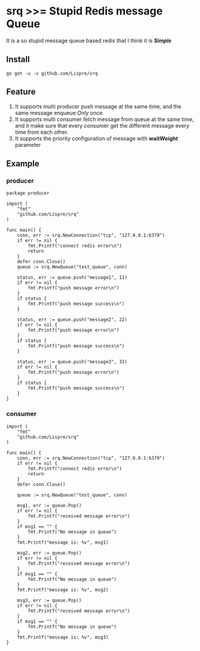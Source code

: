 # srq >>= Stupid Redis message Queue

It is a so stupid message queue based redis that I think it is ***Simple***

## Install

```
go get -u -v github.com/Lispre/srq
```

## Feature

1. It supports multi producer push message at the same time, and the same message enqueue *Only* once.
2. It supports multi consumer fetch message from queue at the same time, and it make sure that every consumer get the different message every time from each other.
3. It supports the priority configuration of message with **waitWeight** parameter

## Example

### producer

```
package producer
    
import (
    "fmt"
    "github.com/Lispre/srq"
)

func main() {
    conn, err := srq.NewConnection("tcp", "127.0.0.1:6379")
    if err != nil {
        fmt.Printf("connect redis error\n")
        return
    }
    defer conn.Close()
    queue := srq.NewQueue("test_queue", conn)
    
    status, err := queue.push("message1", 11)
    if err != nil {
        fmt.Printf("push message error\n")
    }
    if status {
        fmt.Printf("push message success\n")
    }
    
    status, err := queue.push("message2", 22)
    if err != nil {
        fmt.Printf("push message error\n")
    }
    if status {
        fmt.Printf("push message success\n")
    }
    
    status, err := queue.push("message3", 33)
    if err != nil {
        fmt.Printf("push message error\n")
    }
    if status {
        fmt.Printf("push message success\n")
    }
}
```

### consumer

```
import (
    "fmt"
    "github.com/Lispre/srq"
)

func main() {
    conn, err := srq.NewConnection("tcp", "127.0.0.1:6379")
    if err != nil {
        fmt.Printf("connect redis error\n")
        return
    }
    defer conn.Close()
    
    queue := srq.NewQueue("test_queue", conn)
    
    msg1, err := queue.Pop()
    if err != nil {
        fmt.Printf("received message error\n")
    }
    if msg1 == "" {
        fmt.Printf("No message in queue")
    }
    fmt.Printf("message is: %v", msg1)
    
    msg2, err := queue.Pop()
    if err != nil {
        fmt.Printf("received message error\n")
    }
    if msg1 == "" {
        fmt.Printf("No message in queue")
    }
    fmt.Printf("message is: %v", msg2)
    
    msg3, err := queue.Pop()
    if err != nil {
        fmt.Printf("received message error\n")
    }
    if msg1 == "" {
        fmt.Printf("No message in queue")
    }
    fmt.Printf("message is: %v", msg3)
}
```
